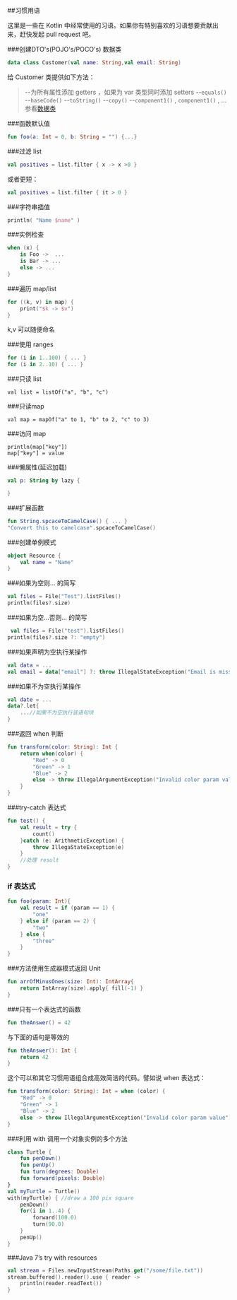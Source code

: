 ##习惯用语

这里是一些在 Kotlin 中经常使用的习语。如果你有特别喜欢的习语想要贡献出来，赶快发起 pull request 吧。

###创建DTO's(POJO's/POCO's)  数据类 

```kotlin
data class Customer(val name: String,val email: String)
```

给 Customer 类提供如下方法：

>  --为所有属性添加 getters ，如果为 var 类型同时添加 setters
>  --`equals()`
>  --`haseCode()`
>  --`toString()`
>  --`copy()`
>  --`component1()` , `component1()` , ... 参看[数据类](../ClassesAndObjects/Data-Classes.md)

###函数默认值

```kotlin
fun foo(a: Int = 0, b: String = "") {...}
```

###过滤 list

```kotlin
val positives = list.filter { x -> x >0 }
```
或者更短：

```kotlin
val positives = list.filter { it > 0 }
```

###字符串插值

```kotlin
println( "Name $name" )
```

###实例检查

```kotlin
when (x) {
	is Foo ->  ...
	is Bar -> ...
	else -> ...
}
```

###遍历 map/list
```kotlin
for ((k, v) in map) {
	print("$k -> $v")
}
```
k,v 可以随便命名

###使用 ranges
```kotlin
for (i in 1..100) { ... }
for (i in 2..10) { ... }
```

###只读 list
```kotllin
val list = listOf("a", "b", "c")
```

###只读map

```kotllin
val map = mapOf("a" to 1, "b" to 2, "c" to 3)
```

###访问 map 

```kotllin
println(map["key"])
map["key"] = value
```

###懒属性(延迟加载)

```kotlin
val p: String by lazy {

}
```

###扩展函数
```kotlin
fun String.spcaceToCamelCase() { ... }
"Convert this to camelcase".spcaceToCamelCase()
```

###创建单例模式
```kotlin
object Resource {
	val name = "Name"
}
```

###如果为空则... 的简写
```kotlin
val files = File("Test").listFiles()
println(files?.size)
```

###如果为空...否则... 的简写
```kotlin
 val files = File("test").listFiles()
println(files?.size ?: "empty")
```

###如果声明为空执行某操作
```kotlin
val data = ...
val email = data["email"] ?: throw IllegalStateException("Email is missing!")
```

###如果不为空执行某操作
```kotlin
val date = ...
data?.let{
	...//如果不为空执行该语句块
}
```

###返回 when 判断
```kotlin
fun transform(color: String): Int {
	return when(color) {
		"Red" -> 0
		"Green" -> 1
		"Blue" -> 2
		else -> throw IllegalArgumentException("Invalid color param value")
	}
}
```

###try-catch 表达式

```kotlin
fun test() {
	val result = try {
		count()
	}catch (e: ArithmeticException) {
		throw IllegaStateException(e)
	}
	//处理 result
}
```
### if 表达式
```kotlin
fun foo(param: Int){
	val result = if (param == 1) {
		"one"
	} else if (param == 2) {
		"two"
	} else {
		"three"
	}
}
```

###方法使用生成器模式返回 Unit

```kotlin
fun arrOfMinusOnes(size: Int): IntArray{
	return IntArray(size).apply{ fill(-1) }
}
```

###只有一个表达式的函数
```kotlin
fun theAnswer() = 42
```
与下面的语句是等效的

```kotlin
fun theAnswer(): Int {
	return 42
}
```
这个可以和其它习惯用语组合成高效简洁的代码。譬如说 when 表达式：

```kotlin
fun transform(color: String): Int = when (color) {
	"Red" -> 0
	"Green" -> 1
	"Blue" -> 2
	else -> throw IllegalArgumentException("Invalid color param value")
}
```
###利用 with 调用一个对象实例的多个方法

```kotlin
class Turtle {
	fun penDown()
	fun penUp()
	fun turn(degrees: Double) 
	fun forward(pixels: Double)
}
val myTurtle = Turtle()
with(myTurtle) { //draw a 100 pix square
	penDown()
	for(i in 1..4) {
        forward(100.0)
		turn(90.0) 
	}
	penUp() 
}
```

###Java 7’s try with resources

```kotlin
val stream = Files.newInputStream(Paths.get("/some/file.txt"))
stream.buffered().reader().use { reader ->
	println(reader.readText()) 
}
```
